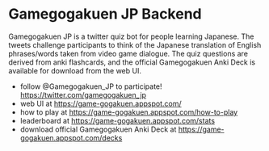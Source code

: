 # Gamegogakuen JP Backend
Gamegogakuen JP is a twitter quiz bot for people learning Japanese. The tweets challenge participants to think of the Japanese translation of English phrases/words taken from video game dialogue. The quiz questions are derived from anki flashcards, and the official Gamegogakuen Anki Deck is available for download from the web UI.

- follow @Gamegogakuen_JP to participate! https://twitter.com/gamegogakuen_jp
- web UI at https://game-gogakuen.appspot.com/
- how to play at https://game-gogakuen.appspot.com/how-to-play
- leaderboard at https://game-gogakuen.appspot.com/stats
- download official Gamegogakuen Anki Deck at https://game-gogakuen.appspot.com/decks 

